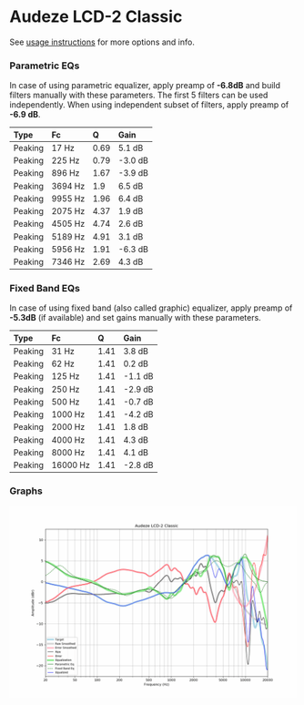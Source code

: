 # Audeze LCD-2 Classic
See [usage instructions](https://github.com/jaakkopasanen/AutoEq#usage) for more options and info.

### Parametric EQs
In case of using parametric equalizer, apply preamp of **-6.8dB** and build filters manually
with these parameters. The first 5 filters can be used independently.
When using independent subset of filters, apply preamp of **-6.9 dB**.

| Type    | Fc      |    Q | Gain    |
|:--------|:--------|:-----|:--------|
| Peaking | 17 Hz   | 0.69 | 5.1 dB  |
| Peaking | 225 Hz  | 0.79 | -3.0 dB |
| Peaking | 896 Hz  | 1.67 | -3.9 dB |
| Peaking | 3694 Hz | 1.9  | 6.5 dB  |
| Peaking | 9955 Hz | 1.96 | 6.4 dB  |
| Peaking | 2075 Hz | 4.37 | 1.9 dB  |
| Peaking | 4505 Hz | 4.74 | 2.6 dB  |
| Peaking | 5189 Hz | 4.91 | 3.1 dB  |
| Peaking | 5956 Hz | 1.91 | -6.3 dB |
| Peaking | 7346 Hz | 2.69 | 4.3 dB  |

### Fixed Band EQs
In case of using fixed band (also called graphic) equalizer, apply preamp of **-5.3dB**
(if available) and set gains manually with these parameters.

| Type    | Fc       |    Q | Gain    |
|:--------|:---------|:-----|:--------|
| Peaking | 31 Hz    | 1.41 | 3.8 dB  |
| Peaking | 62 Hz    | 1.41 | 0.2 dB  |
| Peaking | 125 Hz   | 1.41 | -1.1 dB |
| Peaking | 250 Hz   | 1.41 | -2.9 dB |
| Peaking | 500 Hz   | 1.41 | -0.7 dB |
| Peaking | 1000 Hz  | 1.41 | -4.2 dB |
| Peaking | 2000 Hz  | 1.41 | 1.8 dB  |
| Peaking | 4000 Hz  | 1.41 | 4.3 dB  |
| Peaking | 8000 Hz  | 1.41 | 4.1 dB  |
| Peaking | 16000 Hz | 1.41 | -2.8 dB |

### Graphs
![](./Audeze%20LCD-2%20Classic.png)